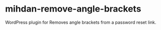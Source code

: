# mihdan-remove-angle-brackets
WordPress plugin for Removes angle brackets from a password reset link.
